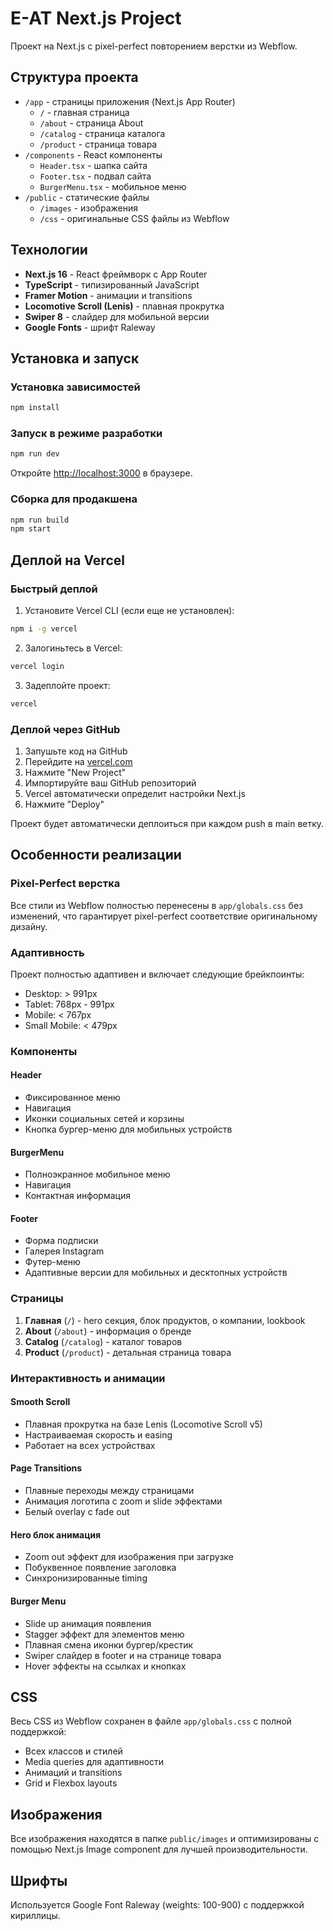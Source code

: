 # E-AT Next.js Project

Проект на Next.js с pixel-perfect повторением верстки из Webflow.

## Структура проекта

- `/app` - страницы приложения (Next.js App Router)
  - `/` - главная страница
  - `/about` - страница About
  - `/catalog` - страница каталога
  - `/product` - страница товара
- `/components` - React компоненты
  - `Header.tsx` - шапка сайта
  - `Footer.tsx` - подвал сайта
  - `BurgerMenu.tsx` - мобильное меню
- `/public` - статические файлы
  - `/images` - изображения
  - `/css` - оригинальные CSS файлы из Webflow

## Технологии

- **Next.js 16** - React фреймворк с App Router
- **TypeScript** - типизированный JavaScript
- **Framer Motion** - анимации и transitions
- **Locomotive Scroll (Lenis)** - плавная прокрутка
- **Swiper 8** - слайдер для мобильной версии
- **Google Fonts** - шрифт Raleway

## Установка и запуск

### Установка зависимостей

```bash
npm install
```

### Запуск в режиме разработки

```bash
npm run dev
```

Откройте [http://localhost:3000](http://localhost:3000) в браузере.

### Сборка для продакшена

```bash
npm run build
npm start
```

## Деплой на Vercel

### Быстрый деплой

1. Установите Vercel CLI (если еще не установлен):
```bash
npm i -g vercel
```

2. Залогиньтесь в Vercel:
```bash
vercel login
```

3. Задеплойте проект:
```bash
vercel
```

### Деплой через GitHub

1. Запушьте код на GitHub
2. Перейдите на [vercel.com](https://vercel.com)
3. Нажмите "New Project"
4. Импортируйте ваш GitHub репозиторий
5. Vercel автоматически определит настройки Next.js
6. Нажмите "Deploy"

Проект будет автоматически деплоиться при каждом push в main ветку.

## Особенности реализации

### Pixel-Perfect верстка

Все стили из Webflow полностью перенесены в `app/globals.css` без изменений, что гарантирует pixel-perfect соответствие оригинальному дизайну.

### Адаптивность

Проект полностью адаптивен и включает следующие брейкпоинты:
- Desktop: > 991px
- Tablet: 768px - 991px  
- Mobile: < 767px
- Small Mobile: < 479px

### Компоненты

#### Header
- Фиксированное меню
- Навигация
- Иконки социальных сетей и корзины
- Кнопка бургер-меню для мобильных устройств

#### BurgerMenu
- Полноэкранное мобильное меню
- Навигация
- Контактная информация

#### Footer
- Форма подписки
- Галерея Instagram
- Футер-меню
- Адаптивные версии для мобильных и десктопных устройств

### Страницы

1. **Главная** (`/`) - hero секция, блок продуктов, о компании, lookbook
2. **About** (`/about`) - информация о бренде
3. **Catalog** (`/catalog`) - каталог товаров
4. **Product** (`/product`) - детальная страница товара

### Интерактивность и анимации

#### Smooth Scroll
- Плавная прокрутка на базе Lenis (Locomotive Scroll v5)
- Настраиваемая скорость и easing
- Работает на всех устройствах

#### Page Transitions
- Плавные переходы между страницами
- Анимация логотипа с zoom и slide эффектами
- Белый overlay с fade out

#### Hero блок анимация
- Zoom out эффект для изображения при загрузке
- Побуквенное появление заголовка
- Синхронизированные timing

#### Burger Menu
- Slide up анимация появления
- Stagger эффект для элементов меню
- Плавная смена иконки бургер/крестик
- Swiper слайдер в footer и на странице товара
- Hover эффекты на ссылках и кнопках

## CSS

Весь CSS из Webflow сохранен в файле `app/globals.css` с полной поддержкой:
- Всех классов и стилей
- Media queries для адаптивности
- Анимаций и transitions
- Grid и Flexbox layouts

## Изображения

Все изображения находятся в папке `public/images` и оптимизированы с помощью Next.js Image component для лучшей производительности.

## Шрифты

Используется Google Font Raleway (weights: 100-900) с поддержкой кириллицы.
